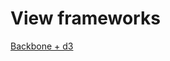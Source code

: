 # View frameworks
[Backbone + d3](https://medium.com/@sxywu/marrying-backbone-js-and-d3-js-a-follow-up-b6a62a9731e1)
